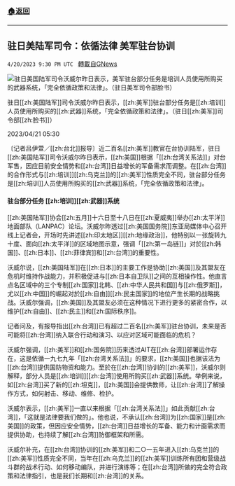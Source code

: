 ###  [:house:返回](README.md)
---


## 驻日美陆军司令：依循法律 美军驻台协训
`4/20/2023 9:30 PM UTC ` [轉載自GNews](https://gnews.org/articles/1243049)


![驻日美国陆军司令沃威尔昨日表示，美军驻台部分任务是培训人员使用所购买的武器系统，「完全依循政策和法律」。（驻日美军司令部脸书）](https://img.ltn.com.tw/Upload/news/600/2023/04/21/75.jpg "驻日美国陆军司令沃威尔昨日表示，美军驻台部分任务是培训人员使用所购买的武器系统，「完全依循政策和法律」。（驻日美军司令部脸书）")

驻日[[zh:美国陆军]]司令沃威尔昨日表示，[[zh:美军]]驻台部分任务是[[zh:培训]]人员使用所购买的[[zh:武器]]系统，「完全依循政策和法律」。（驻日[[zh:美军]]司令部[[zh:脸书]]）

2023/04/21 05:30

〔记者吕伊萱／[[zh:台北]]报导〕近二百名[[zh:美军]]教官在台协训陆军，驻日[[zh:美国陆军]]司令沃威尔昨日表示，[[zh:美国]]根据「[[zh:台湾关系法]]」对台军售，因应目前安全情势和[[zh:台湾]]日益增长的军备需求而调整。在[[zh:台湾]]的合作形式与[[zh:培训]][[zh:乌克兰]]的[[zh:美军]]性质完全不同，驻台部分任务是[[zh:培训]]人员使用所购买的[[zh:武器]]系统，「完全依循政策和法律」。

#### 驻台部分任务 [[zh:培训]][[zh:武器]]系统

[[zh:美国陆军]]协会[[zh:五月]]十六日至十八日在[[zh:夏威夷]]举办[[zh:太平洋]]地面部队（LANPAC）论坛。沃威尔昨透过[[zh:美国国务院]]东亚局媒体中心召开线上记者会，开场时先讲述[[zh:印太地区]][[zh:地缘政治]]，他特别以一张旋转九十度、面向[[zh:太平洋]]的区域地图示意，强调「[[zh:第一岛链]]」对於[[zh:韩国]]、[[zh:日本]]、[[zh:菲律宾]]和[[zh:台湾]]的重要性。

沃威尔说，[[zh:美国陆军]]在[[zh:日本]]的主要工作是协助[[zh:美国]]及其盟友在危机时维持作战能力，并积极促进与[[zh:日本自卫队]]之间的互相操作性。他直言点名区域中的三个专制[[zh:国家]]北韩、[[zh:中华人民共和国]]与[[zh:俄罗斯]]，尤以[[zh:中国]]的崛起对於[[zh:自由]][[zh:民主国家]]的地位产生长期的战略挑战。沃威尔强调，[[zh:美国]]及其盟友必须在这种情况下进行更多的紧密合作，以维护[[zh:自由]]、[[zh:民主]]和[[zh:国际秩序]]。

记者问及，有报导指出[[zh:台湾]]已有超过二百名[[zh:美军]]驻台协训，未来是否可能将[[zh:台湾]]纳入联合行动和演习、以应对区域可能面临的危机？

沃威尔强调，[[zh:美军]]和[[zh:国务院]]历来透过AIT在[[zh:台湾]]部署运作存在，这是依循一九七九年「[[zh:台湾关系法]]」的要求，[[zh:美国]]也据该法为[[zh:台湾]]提供国防物资和能力。至於在[[zh:台湾]]协训的[[zh:美军]]，沃威尔则解释，部分人员是[[zh:培训]][[zh:台湾]]使用所购买[[zh:武器]]系统。举例来说，如[[zh:台湾]]买了新的[[zh:坦克]]，[[zh:美国]]会提供教师，让[[zh:台湾]]了解操作方式，如何射击、移动、维修、检护。

沃威尔表示，[[zh:美军]]一直以来根据「[[zh:台湾关系法]]」如此贡献[[zh:台湾]]，「这就是法律要我们做的」。他也说，不承认[[zh:台湾]]为[[zh:国家]]是[[zh:美国]]的政策，但因应安全情势，[[zh:台湾]]日益增长的军备、能力和计画需求而提供协助，也持续了解[[zh:台湾]]防御框架和所需。

沃威尔补充，在[[zh:台湾]]协训的[[zh:美军]]和二○一五年进入[[zh:乌克兰]]的[[zh:美军]]性质完全不同，当年在[[zh:乌克兰]]的[[zh:美军]]训练所有团和营级战斗群的战术行动、如何移动编队，并进行演练等；在[[zh:台湾]]所做的完全符合政策和法律指引，也是我们长期和[[zh:台湾]]的关系。


